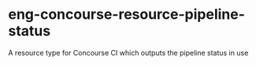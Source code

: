 # eng-concourse-resource-pipeline-status
A resource type for Concourse CI which outputs the pipeline status in use

